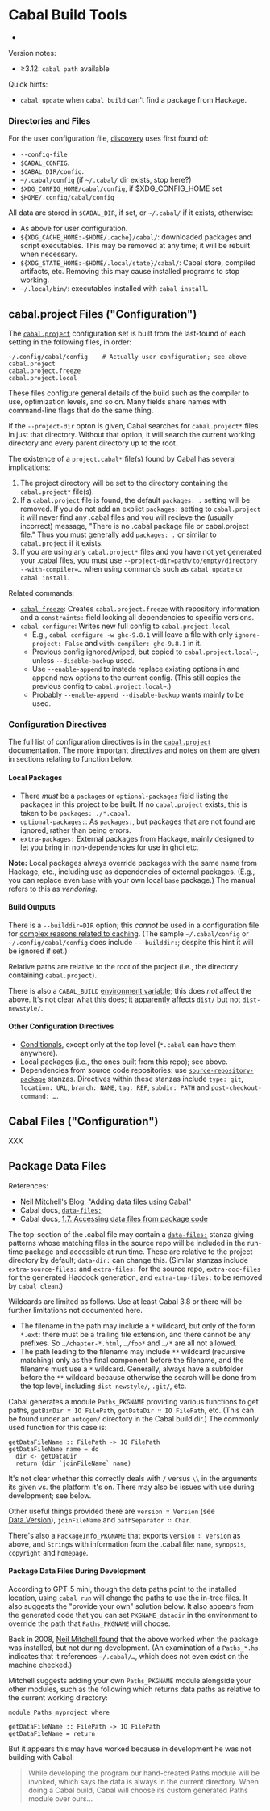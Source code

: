 Cabal Build Tools
=================

- [Documentation]: (searchable)

Version notes:
- ≥3.12: `cabal path` available

Quick hints:
- `cabal update` when `cabal build` can't find a package from Hackage.

### Directories and Files

For the user configuration file, [discovery][cfdisc] uses first found of:
- `--config-file`
- `$CABAL_CONFIG`.
- `$CABAL_DIR/config`.
- `~/.cabal/config` (if `~/.cabal/` dir exists, stop here?)
- `$XDG_CONFIG_HOME/cabal/config`, if $XDG_CONFIG_HOME set
- `$HOME/.config/cabal/config`

All data are stored in `$CABAL_DIR`, if set, or `~/.cabal/` if it exists,
otherwise:
- As above for user configuration.
- `${XDG_CACHE_HOME:-$HOME/.cache}/cabal/`: downloaded packages and script
  executables. This may be removed at any time; it will be rebuilt when
  necessary.
- `${XDG_STATE_HOME:-$HOME/.local/state}/cabal/`: Cabal store, compiled
  artifacts, etc. Removing this may cause installed programs to stop
  working.
- `~/.local/bin/`: executables installed with `cabal install`.


cabal.project Files ("Configuration")
------------------------------------

The [`cabal.project`] configuration set is built from the last-found
of each setting in the following files, in order:

    ~/.config/cabal/config    # Actually user configuration; see above
    cabal.project
    cabal.project.freeze
    cabal.project.local

These files configure general details of the build such as the compiler to
use, optimization levels, and so on. Many fields share names with
command-line flags that do the same thing.

If the `--project-dir` opton is given, Cabal searches for `cabal.project*`
files in just that directory. Without that option, it will search the
current working directory and every parent directory up to the root.

The existence of a `project.cabal*` file(s) found by Cabal has several
implications:
1. The project directory will be set to the directory containing the
   `cabal.project*` file(s).
2. If a `cabal.project` file is found, the default `packages: .` setting
   will be removed. If you do not add an explict  `packages:` setting to
   `cabal.project` it will never find any .cabal files and you will recieve
   the (usually incorrect) message, "There is no <pkgname>.cabal package
   file or cabal.project file." Thus you must generally add `packages: .`
   or similar to `cabal.project` if it exists.
3. If you are using any `cabal.project*` files and you have not yet
   generated your .cabal files, you must use
   `--project-dir=path/to/empty/directory --with-compiler=…` when using
   commands such as `cabal update` or `cabal install`.

Related commands:
* [`cabal freeze`]: Creates `cabal.project.freeze` with repository
  information and a `constraints:` field locking all dependencies to
  specific versions.
* `cabal configure`: Writes new full config to `cabal.project.local`
  - E.g., `cabal configure -w ghc-9.8.1` will leave a file with only
    `ignore-project: False` and `with-compiler: ghc-9.8.1` in it.
  - Previous config ignored/wiped, but copied to `cabal.project.local~`,
    unless `--disable-backup` used.
  - Use `--enable-append` to insteda replace existing options in and append
    new options to the current config. (This still copies the previous
    config to `cabal.project.local~`.)
  - Probably `--enable-append --disable-backup` wants mainly to be used.

### Configuration Directives

The full list of configuration directives is in the [`cabal.project`]
documentation. The more important directives and notes on them are given in
sections relating to function below.

#### Local Packages

- There _must_ be a `packages` or `optional-packages` field listing the
  packages in this project to be built. If no `cabal.project` exists, this
  is taken to be `packages: ./*.cabal`.
- `optional-packages:`: As `packages:`, but packages that are not found are
  ignored, rather than being errors.
- `extra-packages:` External packages from Hackage, mainly designed to let
  you bring in non-dependencies for use in ghci etc.

__Note:__ Local packages always override packages with the same name from
Hackage, etc., including use as dependencies of external packages. (E.g.,
you can replace even `base` with your own local `base` package.) The manual
refers to this as _vendoring._

#### Build Outputs

There is a `--builddir=DIR` option; this _cannot_ be used in a
configuration file for [complex reasons related to caching][cabal-#5271].
(The sample `~/.cabal/config` or `~/.config/cabal/config` does include `--
builddir:`; despite this hint it will be ignored if set.)

Relative paths are relative to the root of the project (i.e., the directory
containing `cabal.project`).

There is also a `CABAL_BUILD` [environment variable]; this does _not_
affect the above. It's not clear what this does; it apparently affects
`dist/` but not `dist-newstyle/`.

#### Other Configuration Directives

- [Conditionals], except only at the top level (`*.cabal` can have them
  anywhere).
- Local packages (i.e., the ones built from this repo); see above.
- Dependencies from source code repositories: use
  [`source-repository-package`] stanzas. Directives within these stanzas
  include `type: git`, `location: URL`, `branch: NAME`, `tag: REF`,
  `subdir: PATH` and `post-checkout-command: …`.


Cabal Files ("Configuration")
-----------------------------

XXX


Package Data Files
------------------

References:
- Neil Mitchell's Blog, ["Adding data files using Cabal"][mitch08]
- Cabal docs, [`data-files:`]
- Cabal docs, [1.7. Accessing data files from package code][cd§1.7]

The top-section of the .cabal file may contain a [`data-files:`] stanza
giving patterns whose matching files in the source repo will be included in
the run-time package and accessible at run time. These are relative to the
project directory by default; `data-dir:` can change this. (Similar stanzas
include `extra-source-files:`  and `extra-files:` for the source repo,
`extra-doc-files` for the generated Haddock generation, and
`extra-tmp-files:` to be removed by `cabal clean`.)

Wildcards are limited as follows. Use at least Cabal 3.8 or there will be
further limitations not documented here.
- The filename in the path may include a `*` wildcard, but only of the form
  `*.ext`: there must be a trailing file extension, and there cannot be any
  prefixes. So `…/chapter-*.html`, `…/foo*` and `…/*` are all not allowed.
- The path leading to the filename may include `**` wildcard (recursive
  matching) only as the final component before the filename, and the
  filename must use a `*` wildcard. Generally, always have a subfolder
  before the `**` wildcard because otherwise the search will be done from
  the top level, including `dist-newstyle/`, `.git/`, etc.

Cabal generates a module `Paths_PKGNAME` providing various functions to get
paths, `getBinDir ∷ IO FilePath`, `getDataDir ∷ IO FilePath`, etc. (This
can be found under an `autogen/` directory in the Cabal build dir.) The
commonly used function for this case is:

    getDataFileName :: FilePath -> IO FilePath
    getDataFileName name = do
      dir <- getDataDir
      return (dir `joinFileName` name)

It's not clear whether this correctly deals with `/` versus `\\` in the
arguments its given vs. the platform it's on. There may also be issues with
use during development; see below.

Other useful things provided there are `version ∷ Version` (see
[Data.Version]), `joinFileName` and `pathSeparator ∷ Char`.

There's also a `PackageInfo_PKGNAME` that exports `version ∷ Version` as
above, and `String`s  with information from the .cabal file: `name`,
`synopsis`, `copyright` and `homepage`.

#### Package Data Files During Development

According to GPT-5 mini, though the data paths point to the installed
location, using `cabal run` will change the paths to use the in-tree files.
It also suggests the "provide your own" solution below. It also appears
from the generated code that you can set `PKGNAME_datadir` in the
environment to override the path that `Paths_PKGNAME` will choose.

Back in 2008, [Neil Mitchell found][mitch08] that the above worked when
the package was installed, but not during development. (An examination
of a `Paths_*.hs` indicates that it references `~/.cabal/…`, which does
not even exist on the machine checked.)

Mitchell suggests adding your own `Paths_PKGNAME` module alongside your
other modules, such as the following which returns data paths as relative
to the current working directory:

    module Paths_myproject where

    getDataFileName :: FilePath -> IO FilePath
    getDataFileName = return

But it appears this may have worked because in development he was not
building with Cabal:

> While developing the program our hand-created Paths module will be
> invoked, which says the data is always in the current directory. When
> doing a Cabal build, Cabal will choose its custom generated Paths module
> over ours...



<!-------------------------------------------------------------------->
[Documentation]: https://cabal.readthedocs.io/

[`cabal configure`]: https://cabal.readthedocs.io/en/stable/cabal-commands.html#cabal-configure
[`cabal freeze`]: https://cabal.readthedocs.io/en/stable/cabal-commands.html#cabal-freeze
[`cabal.project`]: https://cabal.readthedocs.io/en/stable/cabal-project-description-file.html
[`source-repository-package`]: https://cabal.readthedocs.io/en/stable/cabal-project-description-file.html#taking-a-dependency-from-a-source-code-repository
[`with-compiler:`]: https://cabal.readthedocs.io/en/stable/cabal-project-description-file.html#cfg-field-with-compiler
[cabal-#5271]: https://github.com/haskell/cabal/issues/5271
[cfdisc]: https://cabal.readthedocs.io/en/stable/config.html#configuration-file-discovery
[conditionals]: https://cabal.readthedocs.io/en/stable/cabal-package-description-file.html#conditional-blocks
[config]: https://cabal.readthedocs.io/en/stable/config.html
[environment variable]: https://cabal.readthedocs.io/en/stable/config.html#environment-variables

<!-- Packaging -->
[Data.Version]: https://hackage.haskell.org/package/base-4.21.0.0/docs/Data-Version.html
[`data-files:`]: https://cabal.readthedocs.io/en/stable/cabal-package-description-file.html#pkg-field-data-files
[cd§1.7]: https://cabal.readthedocs.io/en/stable/cabal-package-description-file.html#accessing-data-files-from-package-code
[mitch08]: https://neilmitchell.blogspot.com/2008/02/adding-data-files-using-cabal.html
